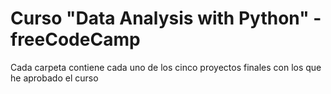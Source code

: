 # Curso "Data Analysis with Python" - freeCodeCamp

Cada carpeta contiene cada uno de los cinco proyectos finales con los que he aprobado el curso




